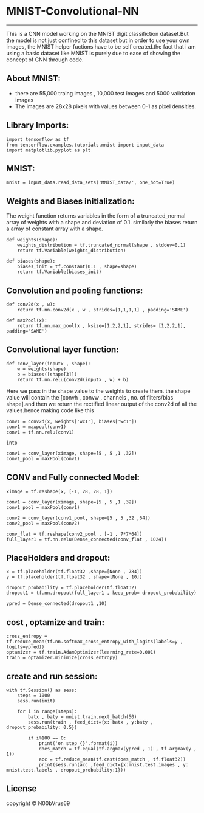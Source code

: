 # MNIST-Convolutional-NN
**************

This is a CNN model working on the MNIST digit classifiction dataset.But the model is not just confined to this dataset but in order to use your own images, the MNIST helper fuctions have to be self created.the fact that i am using a basic dataset like MNIST is purely due to ease of showing the concept of CNN through code.

## About MNIST:
* there are 55,000 traing images , 10,000 test images and 5000 validation images
* The images are 28x28 pixels with values between 0-1 as pixel densities.

## Library Imports:
```
import tensorflow as tf
from tensorflow.examples.tutorials.mnist import input_data
import matplotlib.pyplot as plt
```
## MNIST:
```
mnist = input_data.read_data_sets('MNIST_data/', one_hot=True)
```

## Weights and Biases initialization:
The weight function returns variables in the form of a truncated_normal array of weights with a shape and  deviation of 0.1.
similarly the biases return a array of constant array with a shape.
```
def weights(shape):
    weights_distribution = tf.truncated_normal(shape , stddev=0.1)
    return tf.Variable(weights_distribution)

def biases(shape):
    biases_init = tf.constant(0.1 , shape=shape)
    return tf.Variable(biases_init)
```
## Convolution and pooling functions:
```
def conv2d(x , w):
    return tf.nn.conv2d(x , w , strides=[1,1,1,1] , padding='SAME')

def maxPool(x):
    return tf.nn.max_pool(x , ksize=[1,2,2,1], strides= [1,2,2,1], padding='SAME')
```
## Convolutional layer function:
```
def conv_layer(inputx , shape):
    w = weights(shape)
    b = biases([shape[3]])
    return tf.nn.relu(conv2d(inputx , w) + b)
```
Here we pass in the shape value to the weights to create them. the shape value will contain the [convh , convw , channels , no. of filters/bias shape].and then we return the rectified linear output of the conv2d of all the values.hence making code like this
```
conv1 = conv2d(x, weights['wc1'], biases['wc1'])
conv1 = maxpool(conv1)
conv1 = tf.nn.relu(conv1)

into 

conv1 = conv_layer(ximage, shape=[5 , 5 ,1 ,32])
conv1_pool = maxPool(conv1)
```
## CONV and Fully connected Model:
```
ximage = tf.reshape(x, [-1, 28, 28, 1])

conv1 = conv_layer(ximage, shape=[5 , 5 ,1 ,32])
conv1_pool = maxPool(conv1)

conv2 = conv_layer(conv1_pool, shape=[5 , 5 ,32 ,64])
conv2_pool = maxPool(conv2)

conv_flat = tf.reshape(conv2_pool , [-1 , 7*7*64])
full_layer1 = tf.nn.relu(Dense_connected(conv_flat , 1024))
```
## PlaceHolders and dropout:
```
x = tf.placeholder(tf.float32 ,shape=[None , 784])
y = tf.placeholder(tf.float32 , shape=[None , 10])

dropout_probability = tf.placeholder(tf.float32)
dropout1 = tf.nn.dropout(full_layer1 , keep_prob= dropout_probability)

ypred = Dense_connected(dropout1 ,10)
```
## cost , optamize and train:
```
cross_entropy = tf.reduce_mean(tf.nn.softmax_cross_entropy_with_logits(labels=y , logits=ypred))
optamizer = tf.train.AdamOptimizer(learning_rate=0.001)
train = optamizer.minimize(cross_entropy)
```
## create and run session:
```
with tf.Session() as sess:
    steps = 1000
    sess.run(init)

    for i in range(steps):
        batx , baty = mnist.train.next_batch(50)
        sess.run(train , feed_dict={x: batx , y:baty , dropout_probability: 0.5})

        if i%100 == 0:
            print('on step {}'.format(i))
            does_match = tf.equal(tf.argmax(ypred , 1) , tf.argmax(y , 1))
            acc = tf.reduce_mean(tf.cast(does_match , tf.float32))
            print(sess.run(acc ,feed_dict={x:mnist.test.images , y: mnist.test.labels , dropout_probability:1}))
```

## License
copyright © N00bVrus69








